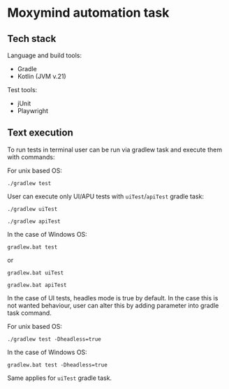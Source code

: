 # Moxymind automation task

## Tech stack
Language and build tools:
* Gradle
* Kotlin (JVM v.21)

Test tools:
* jUnit
* Playwright

## Text execution

To run tests in terminal user can be run via gradlew task and execute them with commands:

For unix based OS:
```shell
./gradlew test
```
User can execute only UI/APU tests with `uiTest`/`apiTest` gradle task:
```shell
./gradlew uiTest
```
```shell
./gradlew apiTest
```
In the case of Windows OS:
```shell
gradlew.bat test
```
or
```shell
gradlew.bat uiTest
```
```shell
gradlew.bat apiTest
```
In the case of UI tests, headles mode is true by default. In the case this is not wanted behaviour, user can alter this
by adding parameter into gradle task command.

For unix based OS:
```shell
./gradlew test -Dheadless=true
```

In the case of Windows OS:
```shell
gradlew.bat test -Dheadless=true
```

Same applies for `uiTest` gradle task.